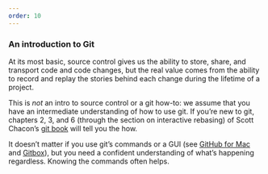 ```yaml
---
order: 10
---
```


### An introduction to Git

At its most basic, source control gives us the ability to store, share, and transport code and code changes, but the real value comes from the ability to record and replay the stories behind each change during the lifetime of a project.

This is _not_ an intro to source control or a git how-to: we assume that you have an intermediate understanding of how to use git. If you’re new to git, chapters 2, 3, and 6 (through the section on interactive rebasing) of Scott Chacon’s [git book](http://git-scm.com/book) will tell you the how.

It doesn’t matter if you use git’s commands or a GUI (see [GitHub for Mac](http://mac.github.com) and [Gitbox](http://gitboxapp.com)), but you need a confident understanding of what’s happening regardless. Knowing the commands often helps.